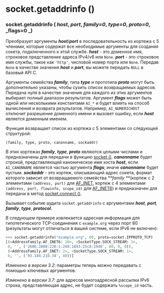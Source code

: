 # socket.getaddrinfo ()

### socket.getaddrinfo ( _host_, _port_, _family=0_, _type=0_, _proto=0_, _flags=0 _)

Преобразует аргументы _**host**_/_**port**_ в последовательность из кортежа с 5 членами, которые содержат все необходимые аргументы для создания сокета, подключенного к этой службе. _**host**_ - это доменное имя, строковое представление адреса IPv4/v6 или `None`. _**port**_ - это строковое имя службы, такое как `'http'`, числовой номер порта или `None`. Передав `None` в качестве значения _**host**_ и _**port**_, вы можете передать `NULL` в базовый API C.

Аргументы семейства _**family**_, типа _**type**_ и прототипа _**proto**_ могут быть дополнительно указаны, чтобы сузить список возвращаемых адресов. Передача нуля в качестве значения для каждого из этих аргументов выбирает полный диапазон результатов. Аргумент _**flags**_ может быть одной или несколькими константами `AI_*` и будет влиять на способ вычисления и возврата результатов. Например, `AI_NUMERICHOST` отключит разрешение доменного имени и вызовет ошибку, если _**host**_ является доменным именем.

Функция возвращает список из кортежа с 5 элементами со следующей структурой:

`(family, type, proto, canonname, sockaddr)`

В этих кортежах _**family**_, _**type**_, _**proto**_ являются целыми числами и предназначены для передачи в функцию [socket ()](socket.socket.md). _**canonname**_ будет строкой, представляющей каноническое имя хоста _**host**_, если `AI_CANONNAME` является частью аргумента _**flags**_; иначе _**canonname**_ будет пустым. _**sockaddr**_ - это кортеж, описывающий адрес сокета, формат которого зависит от возвращаемого семейства _**family **_(кортеж с 2 элементами `(address, port)` для [AF\_INET](../konstanty-soketov/socket.af\_inet.md), кортеж с 4 элементами `(address, port, flowinfo, scope_id)` для [AF\_INET6](../konstanty-soketov/socket.af\_inet6.md)) и предназначен для передачи в метод [socket.connect ()](../obekty-soketov/socket.connect.md).

Вызывает событие аудита `socket.getaddrinfo` с аргументами _**host**_, _**port**_, _**family**_, _**type**_, _**protocol**_.

В следующем примере извлекается адресная информация для гипотетического TCP-соединения с `example.org` через порт 80 (результаты могут отличаться в вашей системе, если IPv6 не включен):

```python
>>> socket.getaddrinfo("example.org", 80, proto=socket.IPPROTO_TCP)
[(<AddressFamily.AF_INET6: 10>, <SocketType.SOCK_STREAM: 1>,
 6, '', ('2606:2800:220:1:248:1893:25c8:1946', 80, 0, 0)),
 (<AddressFamily.AF_INET: 2>, <SocketType.SOCK_STREAM: 1>,
 6, '', ('93.184.216.34', 80))]
```

_Изменено в версии 3.2_: параметры теперь можно передавать с помощью ключевых аргументов.

_Изменено в версии 3.7_: для адресов многоадресной рассылки IPv6 строка, представляющая адрес, не будет содержать `%scope_id` часть.

